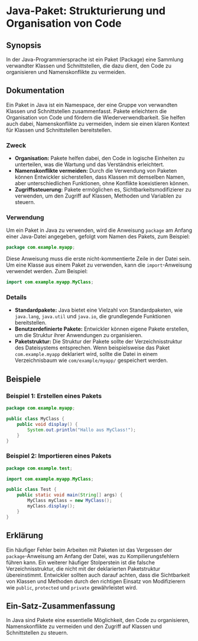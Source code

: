 <!--
Meta Description: # Java-Paket: Strukturierung und Organisation von Code ## Synopsis In der Java-Programmiersprache ist ein Paket (Package) eine Sammlung verwandter Kla...
Meta Keywords: die, java, und, der, myclass
-->

# Java-Paket: Strukturierung und Organisation von Code

## Synopsis
In der Java-Programmiersprache ist ein Paket (Package) eine Sammlung verwandter Klassen und Schnittstellen, die dazu dient, den Code zu organisieren und Namenskonflikte zu vermeiden.

## Dokumentation
Ein Paket in Java ist ein Namespace, der eine Gruppe von verwandten Klassen und Schnittstellen zusammenfasst. Pakete erleichtern die Organisation von Code und fördern die Wiederverwendbarkeit. Sie helfen auch dabei, Namenskonflikte zu vermeiden, indem sie einen klaren Kontext für Klassen und Schnittstellen bereitstellen.

### Zweck
- **Organisation:** Pakete helfen dabei, den Code in logische Einheiten zu unterteilen, was die Wartung und das Verständnis erleichtert.
- **Namenskonflikte vermeiden:** Durch die Verwendung von Paketen können Entwickler sicherstellen, dass Klassen mit demselben Namen, aber unterschiedlichen Funktionen, ohne Konflikte koexistieren können.
- **Zugriffssteuerung:** Pakete ermöglichen es, Sichtbarkeitsmodifizierer zu verwenden, um den Zugriff auf Klassen, Methoden und Variablen zu steuern.

### Verwendung
Um ein Paket in Java zu verwenden, wird die Anweisung `package` am Anfang einer Java-Datei angegeben, gefolgt vom Namen des Pakets, zum Beispiel:

```java
package com.example.myapp;
```

Diese Anweisung muss die erste nicht-kommentierte Zeile in der Datei sein. Um eine Klasse aus einem Paket zu verwenden, kann die `import`-Anweisung verwendet werden. Zum Beispiel:

```java
import com.example.myapp.MyClass;
```

### Details
- **Standardpakete:** Java bietet eine Vielzahl von Standardpaketen, wie `java.lang`, `java.util` und `java.io`, die grundlegende Funktionen bereitstellen.
- **Benutzerdefinierte Pakete:** Entwickler können eigene Pakete erstellen, um die Struktur ihrer Anwendungen zu organisieren.
- **Paketstruktur:** Die Struktur der Pakete sollte der Verzeichnisstruktur des Dateisystems entsprechen. Wenn beispielsweise das Paket `com.example.myapp` deklariert wird, sollte die Datei in einem Verzeichnisbaum wie `com/example/myapp/` gespeichert werden.

## Beispiele

### Beispiel 1: Erstellen eines Pakets
```java
package com.example.myapp;

public class MyClass {
    public void display() {
        System.out.println("Hallo aus MyClass!");
    }
}
```

### Beispiel 2: Importieren eines Pakets
```java
package com.example.test;

import com.example.myapp.MyClass;

public class Test {
    public static void main(String[] args) {
        MyClass myClass = new MyClass();
        myClass.display();
    }
}
```

## Erklärung
Ein häufiger Fehler beim Arbeiten mit Paketen ist das Vergessen der `package`-Anweisung am Anfang der Datei, was zu Kompilierungsfehlern führen kann. Ein weiterer häufiger Stolperstein ist die falsche Verzeichnisstruktur, die nicht mit der deklarierten Paketstruktur übereinstimmt. Entwickler sollten auch darauf achten, dass die Sichtbarkeit von Klassen und Methoden durch den richtigen Einsatz von Modifizierern wie `public`, `protected` und `private` gewährleistet wird.

## Ein-Satz-Zusammenfassung
In Java sind Pakete eine essentielle Möglichkeit, den Code zu organisieren, Namenskonflikte zu vermeiden und den Zugriff auf Klassen und Schnittstellen zu steuern.